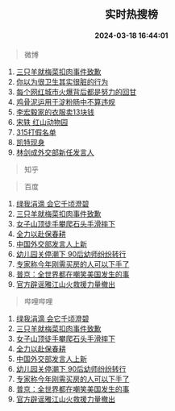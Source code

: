 <div align="center"><h2>实时热搜榜</h2><h4>2024-03-18 16:44:01</h4></div>

> 微博  

1. [三只羊就梅菜扣肉事件致歉](https://s.weibo.com/weibo?q=%23%E4%B8%89%E5%8F%AA%E7%BE%8A%E5%B0%B1%E6%A2%85%E8%8F%9C%E6%89%A3%E8%82%89%E4%BA%8B%E4%BB%B6%E8%87%B4%E6%AD%89%23&t=31&band_rank=1&Refer=top)<br />
2. [你以为很卫生其实很脏的行为](https://s.weibo.com/weibo?q=%E4%BD%A0%E4%BB%A5%E4%B8%BA%E5%BE%88%E5%8D%AB%E7%94%9F%E5%85%B6%E5%AE%9E%E5%BE%88%E8%84%8F%E7%9A%84%E8%A1%8C%E4%B8%BA&t=31&band_rank=2&Refer=top)<br />
3. [每个网红城市火爆背后都是努力的回甘](https://s.weibo.com/weibo?q=%23%E6%AF%8F%E4%B8%AA%E7%BD%91%E7%BA%A2%E5%9F%8E%E5%B8%82%E7%81%AB%E7%88%86%E8%83%8C%E5%90%8E%E9%83%BD%E6%98%AF%E5%8A%AA%E5%8A%9B%E7%9A%84%E5%9B%9E%E7%94%98%23&t=31&band_rank=3&Refer=top)<br />
4. [鸡骨泥运用于淀粉肠中不算违规](https://s.weibo.com/weibo?q=%23%E9%B8%A1%E9%AA%A8%E6%B3%A5%E8%BF%90%E7%94%A8%E4%BA%8E%E6%B7%80%E7%B2%89%E8%82%A0%E4%B8%AD%E4%B8%8D%E7%AE%97%E8%BF%9D%E8%A7%84%23&t=31&band_rank=4&Refer=top)<br />
5. [李宏毅家的衣服卖13块钱](https://s.weibo.com/weibo?q=%E6%9D%8E%E5%AE%8F%E6%AF%85%E5%AE%B6%E7%9A%84%E8%A1%A3%E6%9C%8D%E5%8D%9613%E5%9D%97%E9%92%B1&t=31&band_rank=5&Refer=top)<br />
6. [宋轶 红山动物园](https://s.weibo.com/weibo?q=%E5%AE%8B%E8%BD%B6%20%E7%BA%A2%E5%B1%B1%E5%8A%A8%E7%89%A9%E5%9B%AD&t=31&band_rank=6&Refer=top)<br />
7. [315打假名单](https://s.weibo.com/weibo?q=315%E6%89%93%E5%81%87%E5%90%8D%E5%8D%95&t=31&band_rank=7&Refer=top)<br />
8. [凯特现身](https://s.weibo.com/weibo?q=%23%E5%87%AF%E7%89%B9%E7%8E%B0%E8%BA%AB%23&t=31&band_rank=8&Refer=top)<br />
9. [林剑成外交部新任发言人](https://s.weibo.com/weibo?q=%23%E6%9E%97%E5%89%91%E6%88%90%E5%A4%96%E4%BA%A4%E9%83%A8%E6%96%B0%E4%BB%BB%E5%8F%91%E8%A8%80%E4%BA%BA%23&t=31&band_rank=9&Refer=top)<br />

> 知乎  


> 百度  

1. [绿我涓滴 会它千顷澄碧](https://www.baidu.com/s?wd=%E7%BB%BF%E6%88%91%E6%B6%93%E6%BB%B4+%E4%BC%9A%E5%AE%83%E5%8D%83%E9%A1%B7%E6%BE%84%E7%A2%A7&sa=fyb_news&rsv_dl=fyb_news)<br />
2. [三只羊就梅菜扣肉事件致歉](https://www.baidu.com/s?wd=%E4%B8%89%E5%8F%AA%E7%BE%8A%E5%B0%B1%E6%A2%85%E8%8F%9C%E6%89%A3%E8%82%89%E4%BA%8B%E4%BB%B6%E8%87%B4%E6%AD%89&sa=fyb_news&rsv_dl=fyb_news)<br />
3. [女子山顶徒手攀爬石头手滑摔下](https://www.baidu.com/s?wd=%E5%A5%B3%E5%AD%90%E5%B1%B1%E9%A1%B6%E5%BE%92%E6%89%8B%E6%94%80%E7%88%AC%E7%9F%B3%E5%A4%B4%E6%89%8B%E6%BB%91%E6%91%94%E4%B8%8B&sa=fyb_news&rsv_dl=fyb_news)<br />
4. [全力以赴保春耕](https://www.baidu.com/s?wd=%E5%85%A8%E5%8A%9B%E4%BB%A5%E8%B5%B4%E4%BF%9D%E6%98%A5%E8%80%95&sa=fyb_news&rsv_dl=fyb_news)<br />
5. [中国外交部发言人上新](https://www.baidu.com/s?wd=%E4%B8%AD%E5%9B%BD%E5%A4%96%E4%BA%A4%E9%83%A8%E5%8F%91%E8%A8%80%E4%BA%BA%E4%B8%8A%E6%96%B0&sa=fyb_news&rsv_dl=fyb_news)<br />
6. [幼儿园关停潮下 90后幼师纷纷转行](https://www.baidu.com/s?wd=%E5%B9%BC%E5%84%BF%E5%9B%AD%E5%85%B3%E5%81%9C%E6%BD%AE%E4%B8%8B+90%E5%90%8E%E5%B9%BC%E5%B8%88%E7%BA%B7%E7%BA%B7%E8%BD%AC%E8%A1%8C&sa=fyb_news&rsv_dl=fyb_news)<br />
7. [专家称今年刚需买房的人可以下手了](https://www.baidu.com/s?wd=%E4%B8%93%E5%AE%B6%E7%A7%B0%E4%BB%8A%E5%B9%B4%E5%88%9A%E9%9C%80%E4%B9%B0%E6%88%BF%E7%9A%84%E4%BA%BA%E5%8F%AF%E4%BB%A5%E4%B8%8B%E6%89%8B%E4%BA%86&sa=fyb_news&rsv_dl=fyb_news)<br />
8. [普京：全世界都在嘲笑美国发生的事](https://www.baidu.com/s?wd=%E6%99%AE%E4%BA%AC%EF%BC%9A%E5%85%A8%E4%B8%96%E7%95%8C%E9%83%BD%E5%9C%A8%E5%98%B2%E7%AC%91%E7%BE%8E%E5%9B%BD%E5%8F%91%E7%94%9F%E7%9A%84%E4%BA%8B&sa=fyb_news&rsv_dl=fyb_news)<br />
9. [官方辟谣雅江山火救援力量撤出](https://www.baidu.com/s?wd=%E5%AE%98%E6%96%B9%E8%BE%9F%E8%B0%A3%E9%9B%85%E6%B1%9F%E5%B1%B1%E7%81%AB%E6%95%91%E6%8F%B4%E5%8A%9B%E9%87%8F%E6%92%A4%E5%87%BA&sa=fyb_news&rsv_dl=fyb_news)<br />

> 哔哩哔哩  

1. [绿我涓滴 会它千顷澄碧](https://www.baidu.com/s?wd=%E7%BB%BF%E6%88%91%E6%B6%93%E6%BB%B4+%E4%BC%9A%E5%AE%83%E5%8D%83%E9%A1%B7%E6%BE%84%E7%A2%A7&sa=fyb_news&rsv_dl=fyb_news)<br />
2. [三只羊就梅菜扣肉事件致歉](https://www.baidu.com/s?wd=%E4%B8%89%E5%8F%AA%E7%BE%8A%E5%B0%B1%E6%A2%85%E8%8F%9C%E6%89%A3%E8%82%89%E4%BA%8B%E4%BB%B6%E8%87%B4%E6%AD%89&sa=fyb_news&rsv_dl=fyb_news)<br />
3. [女子山顶徒手攀爬石头手滑摔下](https://www.baidu.com/s?wd=%E5%A5%B3%E5%AD%90%E5%B1%B1%E9%A1%B6%E5%BE%92%E6%89%8B%E6%94%80%E7%88%AC%E7%9F%B3%E5%A4%B4%E6%89%8B%E6%BB%91%E6%91%94%E4%B8%8B&sa=fyb_news&rsv_dl=fyb_news)<br />
4. [全力以赴保春耕](https://www.baidu.com/s?wd=%E5%85%A8%E5%8A%9B%E4%BB%A5%E8%B5%B4%E4%BF%9D%E6%98%A5%E8%80%95&sa=fyb_news&rsv_dl=fyb_news)<br />
5. [中国外交部发言人上新](https://www.baidu.com/s?wd=%E4%B8%AD%E5%9B%BD%E5%A4%96%E4%BA%A4%E9%83%A8%E5%8F%91%E8%A8%80%E4%BA%BA%E4%B8%8A%E6%96%B0&sa=fyb_news&rsv_dl=fyb_news)<br />
6. [幼儿园关停潮下 90后幼师纷纷转行](https://www.baidu.com/s?wd=%E5%B9%BC%E5%84%BF%E5%9B%AD%E5%85%B3%E5%81%9C%E6%BD%AE%E4%B8%8B+90%E5%90%8E%E5%B9%BC%E5%B8%88%E7%BA%B7%E7%BA%B7%E8%BD%AC%E8%A1%8C&sa=fyb_news&rsv_dl=fyb_news)<br />
7. [专家称今年刚需买房的人可以下手了](https://www.baidu.com/s?wd=%E4%B8%93%E5%AE%B6%E7%A7%B0%E4%BB%8A%E5%B9%B4%E5%88%9A%E9%9C%80%E4%B9%B0%E6%88%BF%E7%9A%84%E4%BA%BA%E5%8F%AF%E4%BB%A5%E4%B8%8B%E6%89%8B%E4%BA%86&sa=fyb_news&rsv_dl=fyb_news)<br />
8. [普京：全世界都在嘲笑美国发生的事](https://www.baidu.com/s?wd=%E6%99%AE%E4%BA%AC%EF%BC%9A%E5%85%A8%E4%B8%96%E7%95%8C%E9%83%BD%E5%9C%A8%E5%98%B2%E7%AC%91%E7%BE%8E%E5%9B%BD%E5%8F%91%E7%94%9F%E7%9A%84%E4%BA%8B&sa=fyb_news&rsv_dl=fyb_news)<br />
9. [官方辟谣雅江山火救援力量撤出](https://www.baidu.com/s?wd=%E5%AE%98%E6%96%B9%E8%BE%9F%E8%B0%A3%E9%9B%85%E6%B1%9F%E5%B1%B1%E7%81%AB%E6%95%91%E6%8F%B4%E5%8A%9B%E9%87%8F%E6%92%A4%E5%87%BA&sa=fyb_news&rsv_dl=fyb_news)<br />
